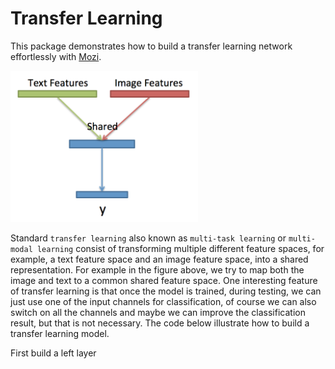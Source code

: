 <!-- # transfer_learning

## TODO

## Prepare dataset in the format
`X = [[t1, i1], [t2, i2], ...]` where t1 is the text feature corresponding to image i1 and
`y = [y1, y2, ...]` is the label. -->

# Transfer Learning
This package demonstrates how to build a transfer learning network effortlessly with [Mozi](https://github.com/hycis/Mozi).

<!-- ![transfer learning](images/illustration.png "Title" {width=40px height=400px}) -->
<img src="images/illustration.png" width="300">


Standard `transfer learning` also known as `multi-task learning` or `multi-modal learning` consist of transforming multiple different feature spaces, for example, a text feature space and an image feature space, into a shared representation. For example in the figure above, we try to map both the image and text to a common shared feature space. One interesting feature of transfer learning is that once the model is trained, during testing, we can just use one of the input channels for classification, of course we can also switch on all the channels and maybe we can improve the classification result, but that is not necessary. The code below illustrate how to build a transfer learning model.

First build a left layer
